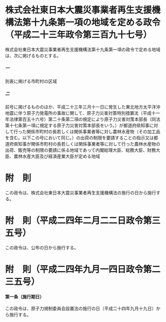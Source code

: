 # 株式会社東日本大震災事業者再生支援機構法第十九条第一項の地域を定める政令（平成二十三年政令第三百九十七号）
株式会社東日本大震災事業者再生支援機構法第十九条第一項の政令で定める地域は、次に掲げるものとする。
##### 一
別表に掲げる市町村の区域
##### 二
前号に掲げるもののほか、平成二十三年三月十一日に発生した東北地方太平洋沖地震に伴う原子力発電所の事故に関して、原子力災害対策特別措置法（平成十一年法律第百五十六号）第二十条第二項の規定により原子力災害対策本部長（同法第十七条第一項に規定する原子力災害対策本部長をいう。）が都道府県知事に対して行った関係市町村の長若しくは関係事業者等に対し農林水産物（その加工品を含む。以下この号において同じ。）の出荷の制限を要請することの指示又は都道府県知事が関係市町村の長若しくは関係事業者等に対して行った農林水産物の出荷、販売等の制限の要請に係る地域であって内閣総理大臣、総務大臣、財務大臣、農林水産大臣及び経済産業大臣が定める地域
# 附　則
この政令は、株式会社東日本大震災事業者再生支援機構法の施行の日から施行する。
# 附　則（平成二四年二月二二日政令第三五号）
この政令は、公布の日から施行する。
# 附　則（平成二四年九月一四日政令第二三五号）
#### 第一条（施行期日）
この政令は、原子力規制委員会設置法の施行の日（平成二十四年九月十九日）から施行する。
